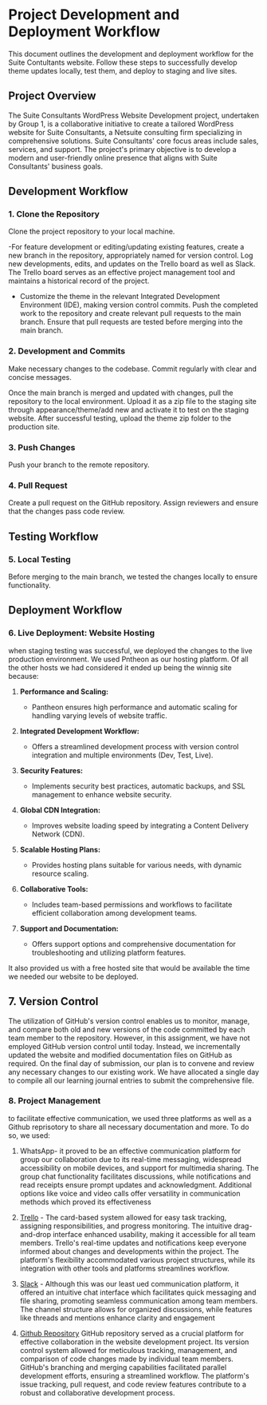 
# Project Development and Deployment Workflow

This document outlines the development and deployment workflow for the Suite Contultants website. Follow these steps to successfully develop theme updates locally, test them, and deploy to staging and live sites.

## Project Overview

The Suite Consultants WordPress Website Development project, undertaken by Group 1, is a collaborative initiative to create a tailored WordPress website for Suite Consultants, a Netsuite consulting firm specializing in comprehensive solutions. Suite Consultants' core focus areas include sales, services, and support. The project's primary objective is to develop a modern and user-friendly online presence that aligns with Suite Consultants' business goals.

## Development Workflow

### 1. Clone the Repository

Clone the project repository to your local machine.

 -For feature development or editing/updating existing features, create a new branch in the repository, appropriately named for version control. Log new developments, edits, and updates on the Trello board as well as Slack. The Trello board serves as an effective project management tool and maintains a historical record of the project.

- Customize the theme in the relevant Integrated Development Environment (IDE), making version control commits. Push the completed work to the repository and create relevant pull requests to the main branch. Ensure that pull requests are tested before merging into the main branch.


### 2. Development and Commits

Make necessary changes to the codebase. Commit regularly with clear and concise messages.

 Once the main branch is merged and updated with changes, pull the repository to the local environment. Upload it as a zip file to the staging site through appearance/theme/add new and activate it to test on the staging website. After successful testing, upload the theme zip folder to the production site.

### 3. Push Changes

Push your branch to the remote repository.

### 4. Pull Request

Create a pull request on the GitHub repository. Assign reviewers and ensure that the changes pass code review.


## Testing Workflow

### 5. Local Testing

Before merging to the main branch, we tested the changes locally to ensure functionality.

## Deployment Workflow

### 6. Live Deployment: Website Hosting

when staging testing was successful, we deployed the changes to the live production environment. We used Pntheon as our hosting platform. Of all the other hosts we had considered it ended up being the winnig site because:
1. **Performance and Scaling:**
   - Pantheon ensures high performance and automatic scaling for handling varying levels of website traffic.

2. **Integrated Development Workflow:**
   - Offers a streamlined development process with version control integration and multiple environments (Dev, Test, Live).

3. **Security Features:**
   - Implements security best practices, automatic backups, and SSL management to enhance website security.

4. **Global CDN Integration:**
   - Improves website loading speed by integrating a Content Delivery Network (CDN).

5. **Scalable Hosting Plans:**
   - Provides hosting plans suitable for various needs, with dynamic resource scaling.

6. **Collaborative Tools:**
   - Includes team-based permissions and workflows to facilitate efficient collaboration among development teams.

7. **Support and Documentation:**
   - Offers support options and comprehensive documentation for troubleshooting and utilizing platform features.

It also provided us with a free hosted site that would be available the time we needed our website to be deployed.

## 7. Version Control
The utilization of GitHub's version control enables us to monitor, manage, and compare both old and new versions of the code committed by each team member to the repository. However, in this assignment, we have not employed GitHub version control until today. Instead, we incrementally updated the website and modified documentation files on GitHub as required. On the final day of submission, our plan is to convene and review any necessary changes to our existing work. We have allocated a single day to compile all our learning journal entries to submit the comprehensive file. 


### 8. Project Management
to facilitate effective communication, we used three platforms as well as a Github reprisotory to share all necessary documentation and more. To do so, we used:
1. WhatsApp- it proved to be an effective communication platform for group our collaboration due to its real-time messaging, widespread accessibility on mobile devices, and support for multimedia sharing. The group chat functionality facilitates discussions, while notifications and read receipts ensure prompt updates and acknowledgment. Additional options like voice and video calls offer versatility in communication methods which proved its effectiveness

2. [Trello](https://trello.com/b/4zz6bndF/cp3402-2023-group1) - The card-based system allowed for easy task tracking, assigning responsibilities, and progress monitoring. The intuitive drag-and-drop interface enhanced usability, making it accessible for all team members. Trello's real-time updates and notifications keep everyone informed about changes and developments within the project. The platform's flexibility accommodated various project structures, while its integration with other tools and platforms streamlines workflow. 

3. [Slack](https://app.slack.com/client/T06434CVC03/C063WHYJ2CW) - Although this was our least ued communication platform, it offered an intuitive chat interface which facilitates quick messaging and file sharing, promoting seamless communication among team members. The channel structure allows for organized discussions, while features like threads and mentions enhance clarity and engagement

4. [Github Repository](https://github.com/PraiseK/CmsGroup1-/edit/main)
GitHub repository served as a crucial platform for effective collaboration in the website development project. Its version control system allowed for meticulous tracking, management, and comparison of code changes made by individual team members. GitHub's branching and merging capabilities facilitated parallel development efforts, ensuring a streamlined workflow. The platform's issue tracking, pull request, and code review features contribute to a robust and collaborative development process. 





